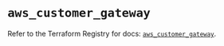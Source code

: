 # `aws_customer_gateway`

Refer to the Terraform Registry for docs: [`aws_customer_gateway`](https://registry.terraform.io/providers/hashicorp/aws/6.6.0/docs/resources/customer_gateway).
